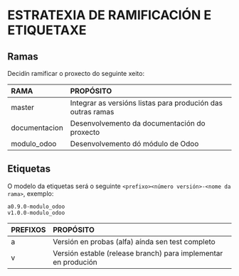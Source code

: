 # ESTRATEXIA DE RAMIFICACIÓN E ETIQUETAXE

## Ramas

Decidín ramificar o proxecto do seguinte xeito:

| RAMA              | PROPÓSITO
|:-                 |:-
| master            | Integrar as versións listas para produción das outras ramas
| documentacion     | Desenvolvemento da documentación do proxecto
| modulo_odoo       | Desenvolvemento dó módulo de Odoo

## Etiquetas

O modelo da etiquetas será o seguinte `<prefixo><número versión>-<nome da rama>`, exemplo:

```
a0.9.0-modulo_odoo
v1.0.0-modulo_odoo
```

| PREFIXOS  | PROPÓSITO
|:-         |:-
| a         | Versión en probas (alfa) aínda sen test completo
| v         | Versión estable (release branch) para implementar en produción

